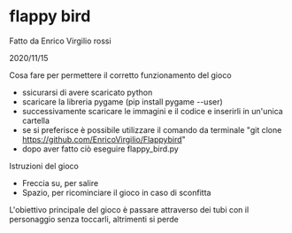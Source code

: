 # flappy bird

Fatto da Enrico Virgilio rossi 

2020/11/15

Cosa fare per permettere il corretto funzionamento del gioco
- ssicurarsi di avere scaricato python
- scaricare la libreria pygame (pip install pygame --user)
- successivamente scaricare le immagini e il codice e inserirli in un'unica cartella
- se si preferisce è possibile utilizzare il comando da terminale "git clone https://github.com/EnricoVirgilio/Flappybird"
- dopo aver fatto ciò eseguire flappy_bird.py


Istruzioni del gioco
- Freccia su, per salire
- Spazio, per ricominciare il gioco in caso di sconfitta


L'obiettivo principale del gioco è passare attraverso dei tubi con il personaggio senza toccarli, altrimenti si perde
